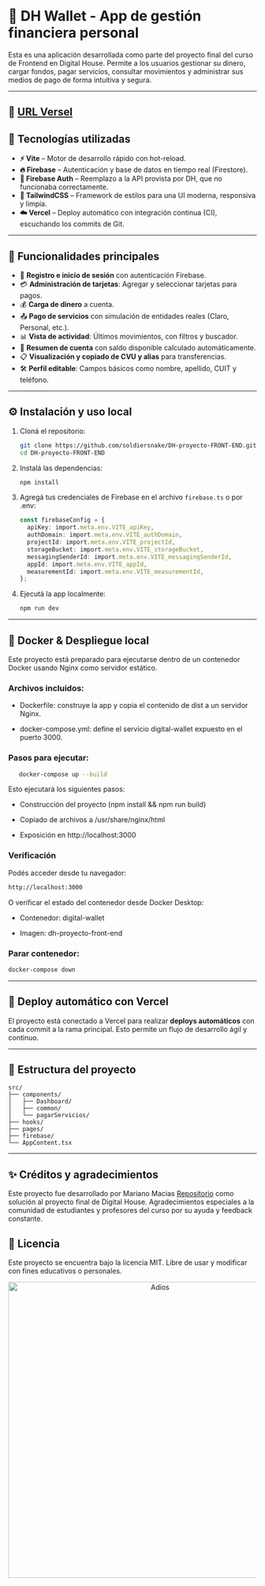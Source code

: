 # 💸 DH Wallet - App de gestión financiera personal

Esta es una aplicación desarrollada como parte del proyecto final del curso de Frontend en Digital House. Permite a los usuarios gestionar su dinero, cargar fondos, pagar servicios, consultar movimientos y administrar sus medios de pago de forma intuitiva y segura.

---

## 💎 **[URL Versel](https://dh-proyecto-front-end.vercel.app/)**

## 🚀 Tecnologías utilizadas

- **⚡ Vite** – Motor de desarrollo rápido con hot-reload.
- **🔥 Firebase** – Autenticación y base de datos en tiempo real (Firestore).
- **🔐 Firebase Auth** – Reemplazo a la API provista por DH, que no funcionaba correctamente.
- **🎨 TailwindCSS** – Framework de estilos para una UI moderna, responsiva y limpia.
- **☁️ Vercel** – Deploy automático con integración continua (CI), escuchando los commits de Git.

---

## 🔧 Funcionalidades principales

- 📲 **Registro e inicio de sesión** con autenticación Firebase.
- 💳 **Administración de tarjetas**: Agregar y seleccionar tarjetas para pagos.
- 💰 **Carga de dinero** a cuenta.
- 📤 **Pago de servicios** con simulación de entidades reales (Claro, Personal, etc.).
- 📊 **Vista de actividad**: Últimos movimientos, con filtros y buscador.
- 🧾 **Resumen de cuenta** con saldo disponible calculado automáticamente.
- 📋 **Visualización y copiado de CVU y alias** para transferencias.
- 🛠️ **Perfil editable**: Campos básicos como nombre, apellido, CUIT y teléfono.

---

## ⚙️ Instalación y uso local

1. Cloná el repositorio:

   ```bash
   git clone https://github.com/soldiersnake/DH-proyecto-FRONT-END.git
   cd DH-proyecto-FRONT-END
   ```

2. Instalá las dependencias:

   ```bash
   npm install
   ```

3. Agregá tus credenciales de Firebase en el archivo `firebase.ts` o por .env:

   ```ts
   const firebaseConfig = {
     apiKey: import.meta.env.VITE_apiKey,
     authDomain: import.meta.env.VITE_authDomain,
     projectId: import.meta.env.VITE_projectId,
     storageBucket: import.meta.env.VITE_storageBucket,
     messagingSenderId: import.meta.env.VITE_messagingSenderId,
     appId: import.meta.env.VITE_appId,
     measurementId: import.meta.env.VITE_measurementId,
   };
   ```

4. Ejecutá la app localmente:

   ```bash
   npm run dev
   ```

---

## 🐳 Docker & Despliegue local

Este proyecto está preparado para ejecutarse dentro de un contenedor Docker usando Nginx como servidor estático.

### Archivos incluidos:

- Dockerfile: construye la app y copia el contenido de dist a un servidor Nginx.

- docker-compose.yml: define el servicio digital-wallet expuesto en el puerto 3000.

### Pasos para ejecutar:

```bash
   docker-compose up --build
```

Esto ejecutará los siguientes pasos:

- Construcción del proyecto (npm install && npm run build)

- Copiado de archivos a /usr/share/nginx/html

- Exposición en http://localhost:3000

### Verificación

Podés acceder desde tu navegador:

```bash
http://localhost:3000
```

O verificar el estado del contenedor desde Docker Desktop:

- Contenedor: digital-wallet

- Imagen: dh-proyecto-front-end

### Parar contenedor:

```bash
docker-compose down
```

---

## 🧪 Deploy automático con Vercel

El proyecto está conectado a Vercel para realizar **deploys automáticos** con cada commit a la rama principal. Esto permite un flujo de desarrollo ágil y continuo.

---

## 📁 Estructura del proyecto

```
src/
├── components/
│   ├── Dashboard/
│   ├── common/
│   └── pagarServicios/
├── hooks/
├── pages/
├── firebase/
└── AppContent.tsx
```

---

## ✨ Créditos y agradecimientos

Este proyecto fue desarrollado por Mariano Macias [Repositorio](https://github.com/soldiersnake) como solución al proyecto final de Digital House. Agradecimientos especiales a la comunidad de estudiantes y profesores del curso por su ayuda y feedback constante.

## 📝 Licencia

Este proyecto se encuentra bajo la licencia MIT. Libre de usar y modificar con fines educativos o personales.

<div align="center">
  <img src="https://media.giphy.com/media/xT9IgG50Fb7Mi0prBC/giphy.gif" alt="Adios" width="600">
</div>

